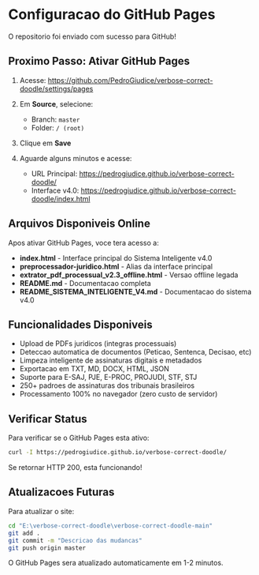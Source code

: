 # Configuracao do GitHub Pages

O repositorio foi enviado com sucesso para GitHub!

## Proximo Passo: Ativar GitHub Pages

1. Acesse: https://github.com/PedroGiudice/verbose-correct-doodle/settings/pages

2. Em **Source**, selecione:
   - Branch: `master`
   - Folder: `/ (root)`

3. Clique em **Save**

4. Aguarde alguns minutos e acesse:
   - URL Principal: https://pedrogiudice.github.io/verbose-correct-doodle/
   - Interface v4.0: https://pedrogiudice.github.io/verbose-correct-doodle/index.html

## Arquivos Disponiveis Online

Apos ativar GitHub Pages, voce tera acesso a:

- **index.html** - Interface principal do Sistema Inteligente v4.0
- **preprocessador-juridico.html** - Alias da interface principal
- **extrator_pdf_processual_v2.3_offline.html** - Versao offline legada
- **README.md** - Documentacao completa
- **README_SISTEMA_INTELIGENTE_V4.md** - Documentacao do sistema v4.0

## Funcionalidades Disponiveis

- Upload de PDFs juridicos (integras processuais)
- Deteccao automatica de documentos (Peticao, Sentenca, Decisao, etc)
- Limpeza inteligente de assinaturas digitais e metadados
- Exportacao em TXT, MD, DOCX, HTML, JSON
- Suporte para E-SAJ, PJE, E-PROC, PROJUDI, STF, STJ
- 250+ padroes de assinaturas dos tribunais brasileiros
- Processamento 100% no navegador (zero custo de servidor)

## Verificar Status

Para verificar se o GitHub Pages esta ativo:
```bash
curl -I https://pedrogiudice.github.io/verbose-correct-doodle/
```

Se retornar HTTP 200, esta funcionando!

## Atualizacoes Futuras

Para atualizar o site:
```bash
cd "E:\verbose-correct-doodle\verbose-correct-doodle-main"
git add .
git commit -m "Descricao das mudancas"
git push origin master
```

O GitHub Pages sera atualizado automaticamente em 1-2 minutos.
